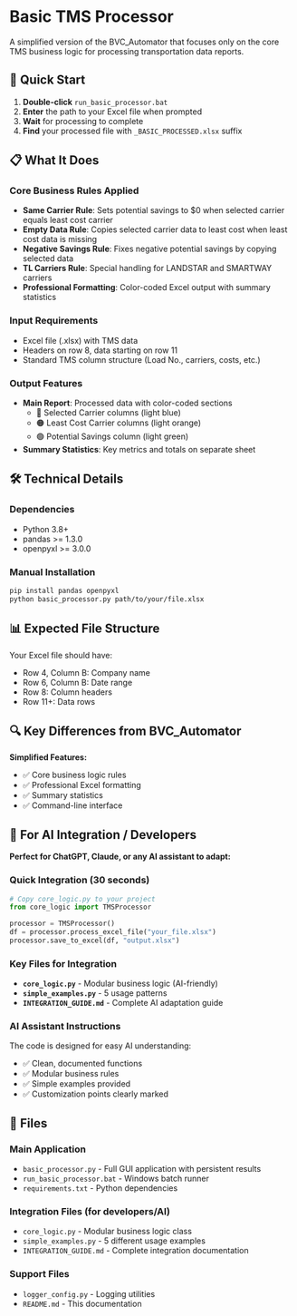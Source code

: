 # Basic TMS Processor

A simplified version of the BVC_Automator that focuses only on the core TMS business logic for processing transportation data reports.

## 🚀 Quick Start

1. **Double-click** `run_basic_processor.bat`
2. **Enter** the path to your Excel file when prompted
3. **Wait** for processing to complete
4. **Find** your processed file with `_BASIC_PROCESSED.xlsx` suffix

## 📋 What It Does

### Core Business Rules Applied

- **Same Carrier Rule**: Sets potential savings to $0 when selected carrier equals least cost carrier
- **Empty Data Rule**: Copies selected carrier data to least cost when least cost data is missing
- **Negative Savings Rule**: Fixes negative potential savings by copying selected data
- **TL Carriers Rule**: Special handling for LANDSTAR and SMARTWAY carriers
- **Professional Formatting**: Color-coded Excel output with summary statistics

### Input Requirements

- Excel file (.xlsx) with TMS data
- Headers on row 8, data starting on row 11
- Standard TMS column structure (Load No., carriers, costs, etc.)

### Output Features

- **Main Report**: Processed data with color-coded sections
  - 🔵 Selected Carrier columns (light blue)
  - 🟠 Least Cost Carrier columns (light orange)
  - 🟢 Potential Savings column (light green)
- **Summary Statistics**: Key metrics and totals on separate sheet

## 🛠️ Technical Details

### Dependencies

- Python 3.8+
- pandas >= 1.3.0
- openpyxl >= 3.0.0

### Manual Installation

```bash
pip install pandas openpyxl
python basic_processor.py path/to/your/file.xlsx
```

## 📊 Expected File Structure

Your Excel file should have:

- Row 4, Column B: Company name
- Row 6, Column B: Date range
- Row 8: Column headers
- Row 11+: Data rows

## 🔍 Key Differences from BVC_Automator

**Simplified Features:**

- ✅ Core business logic rules
- ✅ Professional Excel formatting
- ✅ Summary statistics
- ✅ Command-line interface

## 🤖 For AI Integration / Developers

**Perfect for ChatGPT, Claude, or any AI assistant to adapt:**

### Quick Integration (30 seconds)
```python
# Copy core_logic.py to your project
from core_logic import TMSProcessor

processor = TMSProcessor()
df = processor.process_excel_file("your_file.xlsx")
processor.save_to_excel(df, "output.xlsx")
```

### Key Files for Integration
- **`core_logic.py`** - Modular business logic (AI-friendly)
- **`simple_examples.py`** - 5 usage patterns
- **`INTEGRATION_GUIDE.md`** - Complete AI adaptation guide

### AI Assistant Instructions
The code is designed for easy AI understanding:
- ✅ Clean, documented functions
- ✅ Modular business rules
- ✅ Simple examples provided
- ✅ Customization points clearly marked

## 📁 Files

### Main Application
- `basic_processor.py` - Full GUI application with persistent results
- `run_basic_processor.bat` - Windows batch runner
- `requirements.txt` - Python dependencies

### Integration Files (for developers/AI)
- `core_logic.py` - Modular business logic class
- `simple_examples.py` - 5 different usage examples
- `INTEGRATION_GUIDE.md` - Complete integration documentation

### Support Files
- `logger_config.py` - Logging utilities
- `README.md` - This documentation

